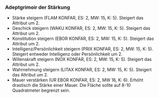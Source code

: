 ### Adeptgrimoir der Stärkung

* Stärke steigern (FLAM KONFAR, ES: 2, MW: 15, K: 5). Steigert das Attribut um 2.
* Geschick steigern (WAKU KONFAR, ES: 2, MW: 15, K: 5). Steigert das Attribut um 2.
* Konstitution steigern (EBOR KONFAR, ES: 2, MW: 15, K: 5). Steigert das Attribut um 2.
* Intelligenz/Persönlichkeit steigern (PRIX KONFAR, ES: 2, MW: 15, K: 5). Steigert entweder Intelligenz oder
Persönlichkeit um 2.
* Willenskraft steigern (NOX KONFAR, ES: 2, MW: 15, K: 5). Steigert das Attribut um 2.
* Wahrnehmung steigern (LITAX KONFAR, ES: 2, MW: 15, K: 5). Steigert das Attribut um 2.
* Mauer verstärken (UR EBOR KONFAR, ES: 2, MW 16, K: 6). Erhöht drastisch die Stärke einer Mauer. Die Fläche sollte
auf 8-10 Quadratmeter begrenzt sein.
